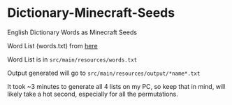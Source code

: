 # Dictionary-Minecraft-Seeds
English Dictionary Words as Minecraft Seeds

Word List (words.txt) from [here](https://github.com/davidmoten/sowpods/blob/master/src/main/resources/sowpods.txt)

Word List is in `src/main/resources/words.txt`

Output generated will go to `src/main/resources/output/*name*.txt`

It took ~3 minutes to generate all 4 lists on my PC, so keep that in mind, will likely take a hot second, especially for all the permutations.
